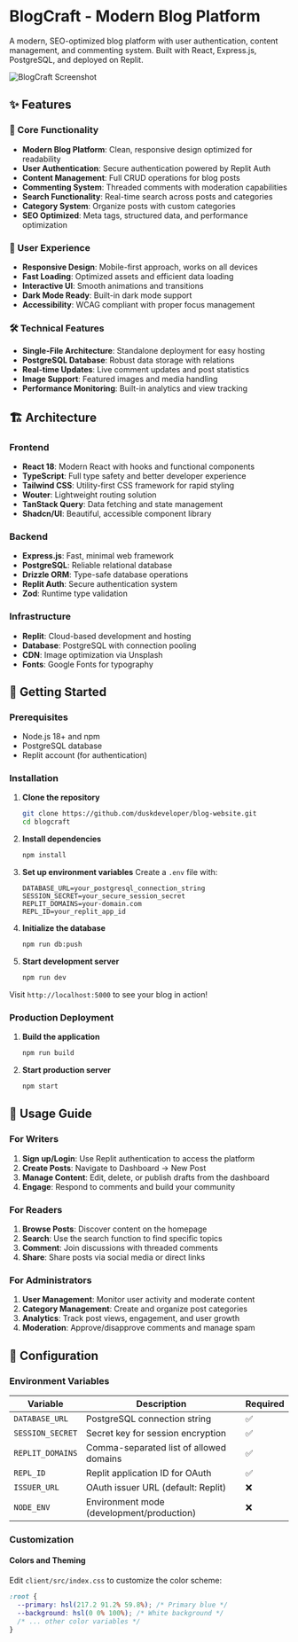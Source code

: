 # BlogCraft - Modern Blog Platform

A modern, SEO-optimized blog platform with user authentication, content management, and commenting system. Built with React, Express.js, PostgreSQL, and deployed on Replit.

![BlogCraft Screenshot](https://images.unsplash.com/photo-1486312338219-ce68d2c6f44d?ixlib=rb-4.0.3&auto=format&fit=crop&w=1200&h=600)

## ✨ Features

### 🚀 Core Functionality
- **Modern Blog Platform**: Clean, responsive design optimized for readability
- **User Authentication**: Secure authentication powered by Replit Auth
- **Content Management**: Full CRUD operations for blog posts
- **Commenting System**: Threaded comments with moderation capabilities
- **Search Functionality**: Real-time search across posts and categories
- **Category System**: Organize posts with custom categories
- **SEO Optimized**: Meta tags, structured data, and performance optimization

### 📱 User Experience
- **Responsive Design**: Mobile-first approach, works on all devices
- **Fast Loading**: Optimized assets and efficient data loading
- **Interactive UI**: Smooth animations and transitions
- **Dark Mode Ready**: Built-in dark mode support
- **Accessibility**: WCAG compliant with proper focus management

### 🛠 Technical Features
- **Single-File Architecture**: Standalone deployment for easy hosting
- **PostgreSQL Database**: Robust data storage with relations
- **Real-time Updates**: Live comment updates and post statistics
- **Image Support**: Featured images and media handling
- **Performance Monitoring**: Built-in analytics and view tracking

## 🏗 Architecture

### Frontend
- **React 18**: Modern React with hooks and functional components
- **TypeScript**: Full type safety and better developer experience
- **Tailwind CSS**: Utility-first CSS framework for rapid styling
- **Wouter**: Lightweight routing solution
- **TanStack Query**: Data fetching and state management
- **Shadcn/UI**: Beautiful, accessible component library

### Backend
- **Express.js**: Fast, minimal web framework
- **PostgreSQL**: Reliable relational database
- **Drizzle ORM**: Type-safe database operations
- **Replit Auth**: Secure authentication system
- **Zod**: Runtime type validation

### Infrastructure
- **Replit**: Cloud-based development and hosting
- **Database**: PostgreSQL with connection pooling
- **CDN**: Image optimization via Unsplash
- **Fonts**: Google Fonts for typography

## 🚀 Getting Started

### Prerequisites
- Node.js 18+ and npm
- PostgreSQL database
- Replit account (for authentication)

### Installation

1. **Clone the repository**
   ```bash
   git clone https://github.com/duskdeveloper/blog-website.git
   cd blogcraft
   ```

2. **Install dependencies**
   ```bash
   npm install
   ```

3. **Set up environment variables**
   Create a `.env` file with:
   ```env
   DATABASE_URL=your_postgresql_connection_string
   SESSION_SECRET=your_secure_session_secret
   REPLIT_DOMAINS=your-domain.com
   REPL_ID=your_replit_app_id
   ```

4. **Initialize the database**
   ```bash
   npm run db:push
   ```

5. **Start development server**
   ```bash
   npm run dev
   ```

Visit `http://localhost:5000` to see your blog in action!

### Production Deployment

1. **Build the application**
   ```bash
   npm run build
   ```

2. **Start production server**
   ```bash
   npm start
   ```

## 📖 Usage Guide

### For Writers
1. **Sign up/Login**: Use Replit authentication to access the platform
2. **Create Posts**: Navigate to Dashboard → New Post
3. **Manage Content**: Edit, delete, or publish drafts from the dashboard
4. **Engage**: Respond to comments and build your community

### For Readers
1. **Browse Posts**: Discover content on the homepage
2. **Search**: Use the search function to find specific topics
3. **Comment**: Join discussions with threaded comments
4. **Share**: Share posts via social media or direct links

### For Administrators
1. **User Management**: Monitor user activity and moderate content
2. **Category Management**: Create and organize post categories
3. **Analytics**: Track post views, engagement, and user growth
4. **Moderation**: Approve/disapprove comments and manage spam

## 🔧 Configuration

### Environment Variables

| Variable | Description | Required |
|----------|-------------|----------|
| `DATABASE_URL` | PostgreSQL connection string | ✅ |
| `SESSION_SECRET` | Secret key for session encryption | ✅ |
| `REPLIT_DOMAINS` | Comma-separated list of allowed domains | ✅ |
| `REPL_ID` | Replit application ID for OAuth | ✅ |
| `ISSUER_URL` | OAuth issuer URL (default: Replit) | ❌ |
| `NODE_ENV` | Environment mode (development/production) | ❌ |

### Customization

#### Colors and Theming
Edit `client/src/index.css` to customize the color scheme:

```css
:root {
  --primary: hsl(217.2 91.2% 59.8%); /* Primary blue */
  --background: hsl(0 0% 100%); /* White background */
  /* ... other color variables */
}

